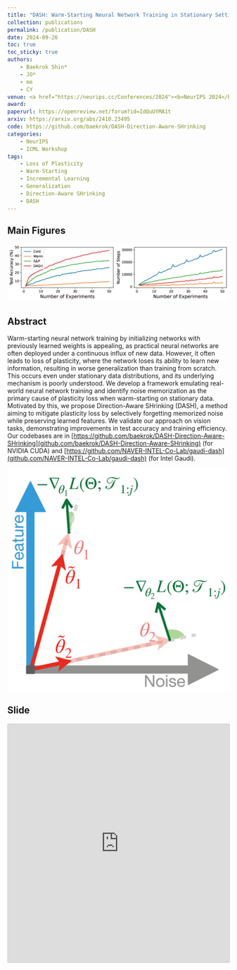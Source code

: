 ```yaml
---
title: "DASH: Warm-Starting Neural Network Training in Stationary Settings without Loss of Plasticity"
collection: publications
permalink: /publication/DASH
date: 2024-09-26
toc: true
toc_sticky: true
authors:
    - Baekrok Shin*
    - JO*
    - me
    - CY
venue: <a href="https://neurips.cc/Conferences/2024"><b>NeurIPS 2024</b></a> (Short version at ICML 2024 Workshop on <a href="https://want-ai-hpc.github.io/icml2024/about/">Advancing Neural Network Training (WANT)</a>)
award: 
paperurl: https://openreview.net/forum?id=IdQuUYMA1t 
arxiv: https://arxiv.org/abs/2410.23495
code: https://github.com/baekrok/DASH-Direction-Aware-SHrinking
categories: 
    - NeurIPS
    - ICML Workshop
tags:
    - Loss of Plasticity
    - Warm-Starting
    - Incremental Learning
    - Generalization
    - Direction-Aware SHrinking
    - DASH
---
```


## Main Figures

![DASH_imagenet](../assets/img/dash/imagenet_Intro.png)

## Abstract

Warm-starting neural network training by initializing networks with previously learned weights is appealing, as practical neural networks are often deployed under a continuous influx of new data. However, it often leads to loss of plasticity, where the network loses its ability to learn new information, resulting in worse generalization than training from scratch. This occurs even under stationary data distributions, and its underlying mechanism is poorly understood. We develop a framework emulating real-world neural network training and identify noise memorization as the primary cause of plasticity loss when warm-starting on stationary data. Motivated by this, we propose Direction-Aware SHrinking (DASH), a method aiming to mitigate plasticity loss by selectively forgetting memorized noise while preserving learned features. We validate our approach on vision tasks, demonstrating improvements in test accuracy and training efficiency.
Our codebases are in [https://github.com/baekrok/DASH-Direction-Aware-SHrinking](github.com/baekrok/DASH-Direction-Aware-SHrinking) (for NVIDIA CUDA) and [https://github.com/NAVER-INTEL-Co-Lab/gaudi-dash](github.com/NAVER-INTEL-Co-Lab/gaudi-dash) (for Intel Gaudi).

![DASH_main](../assets/img/dash/DASH_mainfig.png)

## Slide

<iframe src="https://www.slideshare.net/slideshow/embed_code/key/DSrDuALzQls5w5" width="960" height="540" frameborder="0" marginwidth="0" marginheight="0" scrolling="no" style="border:1px solid #CCC; border-width:1px; margin-bottom:5px; max-width: 100%;" allowfullscreen> </iframe> <div style="margin-bottom:5px"> </div>
